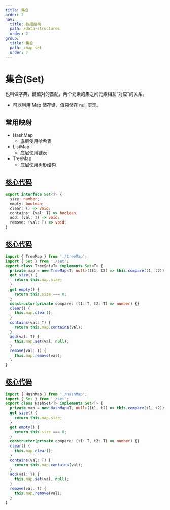 ```yaml
---
title: 集合
order: 2
nav:
  title: 数据结构
  path: /data-structures
  order: 2
group:
  title: 集合
  path: /map-set
  order: 7
---
```


# 集合(Set)

也叫做字典，键值对的匹配，两个元素的集之间元素相互“对应”的关系。

- 可以利用 Map 储存键，值只储存 null 实现。

## 常用映射

- HashMap
  - 底层使用哈希表
- ListMap
  - 底层使用链表
- TreeMap
  - 底层使用树形结构

## [核心代码](https://gitee.com/bestlyg/bestlyg/tree/master/packages/data-structures/src/map-set/set.ts)

```ts
export interface Set<T> {
  size: number;
  empty: boolean;
  clear: () => void;
  contains: (val: T) => boolean;
  add: (val: T) => void;
  remove: (val: T) => void;
}
```

## [核心代码](https://gitee.com/bestlyg/bestlyg/tree/master/packages/data-structures/src/map-set/treeSet.ts)

```ts
import { TreeMap } from './treeMap';
import { Set } from './set';
export class TreeSet<T> implements Set<T> {
  private map = new TreeMap<T, null>((t1, t2) => this.compare(t1, t2));
  get size() {
    return this.map.size;
  }
  get empty() {
    return this.size === 0;
  }
  constructor(private compare: (t1: T, t2: T) => number) {}
  clear() {
    this.map.clear();
  }
  contains(val: T) {
    return this.map.contains(val);
  }
  add(val: T) {
    this.map.set(val, null);
  }
  remove(val: T) {
    this.map.remove(val);
  }
}
```

## [核心代码](https://gitee.com/bestlyg/bestlyg/tree/master/packages/data-structures/src/map-set/hashSet.ts)

```ts
import { HashMap } from './hashMap';
import { Set } from './set';
export class HashSet<T> implements Set<T> {
  private map = new HashMap<T, null>((t1, t2) => this.compare(t1, t2));
  get size() {
    return this.map.size;
  }
  get empty() {
    return this.size === 0;
  }
  constructor(private compare: (t1: T, t2: T) => number) {}
  clear() {
    this.map.clear();
  }
  contains(val: T) {
    return this.map.contains(val);
  }
  add(val: T) {
    this.map.set(val, null);
  }
  remove(val: T) {
    this.map.remove(val);
  }
}
```
